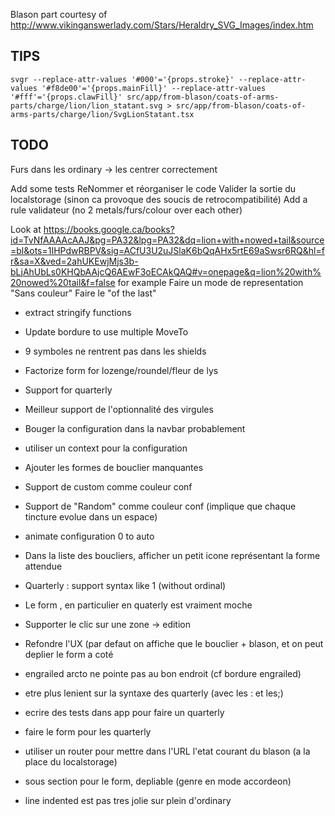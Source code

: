 Blason part courtesy of http://www.vikinganswerlady.com/Stars/Heraldry_SVG_Images/index.htm

## TIPS

```
svgr --replace-attr-values '#000'='{props.stroke}' --replace-attr-values '#f8de00'='{props.mainFill}' --replace-attr-values '#fff'='{props.clawFill}' src/app/from-blason/coats-of-arms-parts/charge/lion/lion_statant.svg > src/app/from-blason/coats-of-arms-parts/charge/lion/SvgLionStatant.tsx
```

## TODO

Furs dans les ordinary -> les centrer correctement

Add some tests
ReNommer et réorganiser le code
Valider la sortie du localstorage (sinon ca provoque des soucis de retrocompatibilité)
Add a rule validateur (no 2 metals/furs/colour over each other)

Look at https://books.google.ca/books?id=TvNfAAAAcAAJ&pg=PA32&lpg=PA32&dq=lion+with+nowed+tail&source=bl&ots=1IHPdwRBPV&sig=ACfU3U2uJSlaK6bQqAHx5rtE69aSwsr6RQ&hl=fr&sa=X&ved=2ahUKEwjMjs3b-bLjAhUbLs0KHQbAAjcQ6AEwF3oECAkQAQ#v=onepage&q=lion%20with%20nowed%20tail&f=false for example
Faire un mode de representation "Sans couleur"
Faire le "of the last"

- extract stringify functions
- Update bordure to use multiple MoveTo
- 9 symboles ne rentrent pas dans les shields

- Factorize form for lozenge/roundel/fleur de lys
- Support for quarterly

- Meilleur support de l'optionnalité des virgules
- Bouger la configuration dans la navbar probablement
- utiliser un context pour la configuration
- Ajouter les formes de bouclier manquantes
- Support de custom comme couleur conf
- Support de "Random" comme couleur conf (implique que chaque tincture evolue dans un espace)
- animate configuration 0 to auto
- Dans la liste des boucliers, afficher un petit icone représentant la forme attendue

- Quarterly : support syntax like 1 (without ordinal)
- Le form , en particulier en quaterly est vraiment moche
- Supporter le clic sur une zone -> edition
- Refondre l'UX (par defaut on affiche que le bouclier + blason, et on peut deplier le form a coté
- engrailed arcto ne pointe pas au bon endroit (cf bordure engrailed)
- etre plus lenient sur la syntaxe des quarterly (avec les : et les;)
- ecrire des tests dans app pour faire un quarterly 
- faire le form pour les quarterly
- utiliser un router pour mettre dans l'URL l'etat courant du blason (a la place du localstorage)
- sous section pour le form, depliable (genre en mode accordeon)
- line indented est pas tres jolie sur plein d'ordinary

